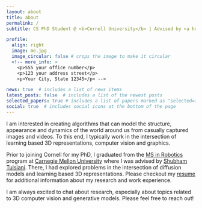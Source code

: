 ```yaml
---
layout: about
title: about
permalink: /
subtitle: CS PhD Student @ <b>Cornell University</b> | Advised by <a href="https://www.cs.cornell.edu/~snavely/" target="_blank">Noah Snavely</a>

profile:
  align: right
  image: me.jpg
  image_circular: false # crops the image to make it circular
  <!-- more_info: >
    <p>555 your office number</p>
    <p>123 your address street</p>
    <p>Your City, State 12345</p> -->

news: true  # includes a list of news items
latest_posts: false  # includes a list of the newest posts
selected_papers: true # includes a list of papers marked as "selected={true}"
social: true  # includes social icons at the bottom of the page
---
```


I am interested in creating algorithms that can model the structure, appearance and dynamics of the world around us from casually captured images and videos. To this end, I typically work in the intersection of learning based 3D representations, computer vision and graphics.

Prior to joining Cornell for my PhD, I graduated from the [MS in Robotics](https://www.ri.cmu.edu/education/academic-programs/master-of-science-robotics/) program at [Carnegie Mellon University](https://www.cmu.edu/) where I was advised by [Shubham Tulsiani](https://shubhtuls.github.io/). There, I had explored problems in the intersection of diffusion models and learning based 3D representations. Please checkout my [resume](assets/pdf/Bharath_Raj_Nagoor_Kani_Resume.pdf) for additional information about my research and work experience.

I am always excited to chat about research, especially about topics related to 3D computer vision and generative models. Please feel free to reach out!
